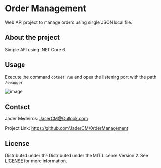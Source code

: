 # Order Management
Web API project to manage orders using single JSON local file.

## About the project
Simple API using .NET Core 6.

## Usage
Execute the command `dotnet run` and open the listening port with the path `/swagger`.

![image](https://user-images.githubusercontent.com/33452163/164989991-f242a366-faf0-4dfa-9899-e00ef5f180df.png)

## Contact
Jáder Medeiros: JaderCM@Outlook.com

Project Link: https://github.com/JaderCM/OrderManagement

## License
Distributed under the Distributed under the MIT License Version 2. See [LICENSE](LICENSE) for more information.

